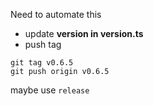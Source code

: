 
Need to automate this

- update **version in version.ts**
- push tag
```
git tag v0.6.5
git push origin v0.6.5
```

maybe use `release`